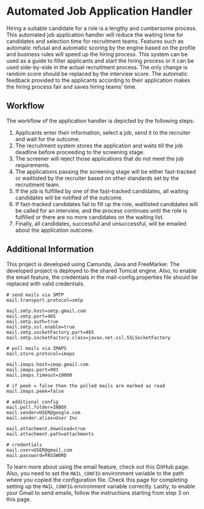 # Automated Job Application Handler
Hiring a suitable candidate for a role is a lengthy and cumbersome process. This automated job application handler will reduce the waiting time for candidates and selection time for recruitment teams. Features such as automatic refusal and automatic scoring by the engine based on the profile and business rules will speed up the hiring process. This system can be used as a guide to filter applicants and start the hiring process or it can be used side-by-side in the actual recruitment process. The only change is random score should be replaced by the interview score. The automatic feedback provided to the applicants according to their application makes the hiring process fair and saves hiring teams’ time.

## Workflow
The workflow of the application handler is depicted by the following steps:
1) Applicants enter their information, select a job, send it to the recruiter and wait for the outcome.
2) The recruitment system stores the application and waits till the job deadline before proceeding to the screening stage.
3) The screener will reject those applications that do not meet the job requirements.
4) The applications passing the screening stage will be either fast-tracked or waitlisted by the recruiter based on other standards set by the recruitment team.
5) If the job is fulfilled by one of the fast-tracked candidates, all waiting candidates will be notified of the outcome.
6) If fast-tracked candidates fail to fill up the role, waitlisted candidates will be called for an interview, and the process continues until the role is fulfilled or there are no more candidates on the waiting list.
7) Finally, all candidates, successful and unsuccessful, will be emailed about the application outcome.

## Additional Information
This project is developed using Camunda, Java and FreeMarker. The developed project is deployed to the shared Tomcat engine. Also, to enable the email feature, the credentials in the mail-config.properties file should be replaced with valid credentials.

```
# send mails via SMTP
mail.transport.protocol=smtp

mail.smtp.host=smtp.gmail.com
mail.smtp.port=465
mail.smtp.auth=true
mail.smtp.ssl.enable=true
mail.smtp.socketFactory.port=465
mail.smtp.socketFactory.class=javax.net.ssl.SSLSocketFactory

# poll mails via IMAPS
mail.store.protocol=imaps

mail.imaps.host=imap.gmail.com
mail.imaps.port=993
mail.imaps.timeout=10000

# if peek = false then the polled mails are marked as read
mail.imaps.peek=false

# additional config
mail.poll.folder=INBOX
mail.sender=USER@google.com
mail.sender.alias=User Inc

mail.attachment.download=true
mail.attachment.path=attachments

# credentials
mail.user=USER@gmail.com
mail.password=PASSWORD
```

To learn more about using the email feature, check out this GitHub page.
Also, you need to set the `MAIL_CONFIG` environment variable to the path where you copied the configuration file. Check this page for completing setting up the `MAIL_CONFIG` environment variable correctly.
Lastly, to enable your Gmail to send emails, follow the instructions starting from step 3 on this page.